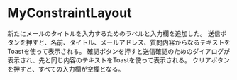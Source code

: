 # MyConstraintLayout
新たにメールのタイトルを入力するためのラベルと入力欄を追加した。
送信ボタンを押すと、名前、タイトル、メールアドレス、質問内容からなるテキストをToastを使って表示される。
確認ボタンを押すと送信確認のためのダイアログが表示され、先と同じ内容のテキストをToastを使って表示される。
クリアボタンを押すと、すべての入力欄が空欄となる。
